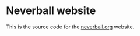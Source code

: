 # Neverball website

This is the source code for the [neverball.org](http://neverball.org) website.
